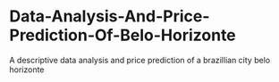 # Data-Analysis-And-Price-Prediction-Of-Belo-Horizonte
A descriptive data analysis and price prediction of a brazillian city belo horizonte
